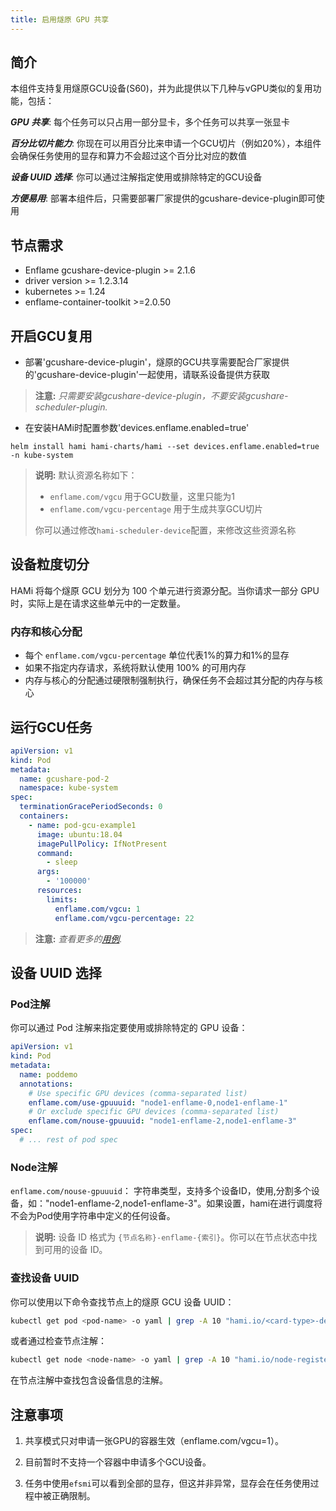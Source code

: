 ```yaml
---
title: 启用燧原 GPU 共享
---
```



## 简介

本组件支持复用燧原GCU设备(S60)，并为此提供以下几种与vGPU类似的复用功能，包括：

***GPU 共享***: 每个任务可以只占用一部分显卡，多个任务可以共享一张显卡

***百分比切片能力***: 你现在可以用百分比来申请一个GCU切片（例如20%），本组件会确保任务使用的显存和算力不会超过这个百分比对应的数值

***设备 UUID 选择***: 你可以通过注解指定使用或排除特定的GCU设备

***方便易用***:  部署本组件后，只需要部署厂家提供的gcushare-device-plugin即可使用


## 节点需求

* Enflame gcushare-device-plugin >= 2.1.6
* driver version >= 1.2.3.14
* kubernetes >= 1.24
* enflame-container-toolkit >=2.0.50

## 开启GCU复用

* 部署'gcushare-device-plugin'，燧原的GCU共享需要配合厂家提供的'gcushare-device-plugin'一起使用，请联系设备提供方获取

> **注意:** *只需要安装gcushare-device-plugin，不要安装gcushare-scheduler-plugin.*

* 在安装HAMi时配置参数'devices.enflame.enabled=true'

```
helm install hami hami-charts/hami --set devices.enflame.enabled=true -n kube-system
```

> **说明:** 默认资源名称如下：
> - `enflame.com/vgcu` 用于GCU数量，这里只能为1
> - `enflame.com/vgcu-percentage` 用于生成共享GCU切片
>
> 你可以通过修改`hami-scheduler-device`配置，来修改这些资源名称

## 设备粒度切分

HAMi 将每个燧原 GCU 划分为 100 个单元进行资源分配。当你请求一部分 GPU 时，实际上是在请求这些单元中的一定数量。

### 内存和核心分配

- 每个 `enflame.com/vgcu-percentage` 单位代表1%的算力和1%的显存
- 如果不指定内存请求，系统将默认使用 100% 的可用内存
- 内存与核心的分配通过硬限制强制执行，确保任务不会超过其分配的内存与核心

## 运行GCU任务

```yaml
apiVersion: v1
kind: Pod
metadata:
  name: gcushare-pod-2
  namespace: kube-system
spec:
  terminationGracePeriodSeconds: 0
  containers:
    - name: pod-gcu-example1
      image: ubuntu:18.04
      imagePullPolicy: IfNotPresent
      command:
        - sleep
      args:
        - '100000'
      resources:
        limits:
          enflame.com/vgcu: 1
          enflame.com/vgcu-percentage: 22
```
> **注意:** *查看更多的[用例](https://github.com/Project-HAMi/HAMi/tree/release-v2.6/examples/enflame/).*

## 设备 UUID 选择

### Pod注解

你可以通过 Pod 注解来指定要使用或排除特定的 GPU 设备：

```yaml
apiVersion: v1
kind: Pod
metadata:
  name: poddemo
  annotations:
    # Use specific GPU devices (comma-separated list)
    enflame.com/use-gpuuuid: "node1-enflame-0,node1-enflame-1"
    # Or exclude specific GPU devices (comma-separated list)
    enflame.com/nouse-gpuuuid: "node1-enflame-2,node1-enflame-3"
spec:
  # ... rest of pod spec
```

### Node注解

`enflame.com/nouse-gpuuuid`：
字符串类型，支持多个设备ID，使用,分割多个设备，如："node1-enflame-2,node1-enflame-3"。如果设置，hami在进行调度将不会为Pod使用字符串中定义的任何设备。

> **说明:** 设备 ID 格式为 `{节点名称}-enflame-{索引}`。你可以在节点状态中找到可用的设备 ID。

### 查找设备 UUID

你可以使用以下命令查找节点上的燧原 GCU 设备 UUID：

```bash
kubectl get pod <pod-name> -o yaml | grep -A 10 "hami.io/<card-type>-devices-allocated"
```

或者通过检查节点注解：

```bash
kubectl get node <node-name> -o yaml | grep -A 10 "hami.io/node-register-<card-type>"
```

在节点注解中查找包含设备信息的注解。


## 注意事项

1. 共享模式只对申请一张GPU的容器生效（enflame.com/vgcu=1）。

2. 目前暂时不支持一个容器中申请多个GCU设备。

3. 任务中使用`efsmi`可以看到全部的显存，但这并非异常，显存会在任务使用过程中被正确限制。